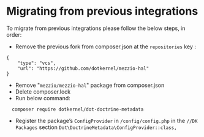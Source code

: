 # Migrating from previous integrations

To migrate from previous integrations please follow the below steps, in order:

- Remove the previous fork from composer.json at the `repositories` key :

```$xslt
{   
    "type": "vcs",
    "url": "https://github.com/dotkernel/mezzio-hal"
}
```

- Remove "`mezzio/mezzio-hal`" package from composer.json
- Delete composer.lock
- Run below command:

```
  composer require dotkernel/dot-doctrine-metadata
```

- Register the package’s `ConfigProvider` in `/config/config.php` in the `//DK Packages` section
  `Dot\DoctrineMetadata\ConfigProvider::class,`
